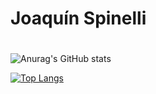 # Joaquín Spinelli

#

![Anurag's GitHub stats](https://github-readme-stats.vercel.app/api?username=joakospinelli&show_icons=true&theme=dracula&card_width=450)

[![Top Langs](https://github-readme-stats.vercel.app/api/top-langs/?username=joakospinelli&layout=compact&card_width=400px&bg_color=282a36&text_color=dededb&card_width=500&title_color=ff729c&langs_count=6)](https://github.com/anuraghazra/github-readme-stats)
